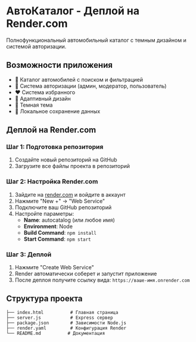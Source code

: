 # АвтоКаталог - Деплой на Render.com

Полнофункциональный автомобильный каталог с темным дизайном и системой авторизации.

## Возможности приложения

- 🚗 Каталог автомобилей с поиском и фильтрацией
- 👤 Система авторизации (админ, модератор, пользователь)
- ❤️ Система избранного
- 📱 Адаптивный дизайн
- 🌙 Темная тема
- 💾 Локальное сохранение данных

## Деплой на Render.com

### Шаг 1: Подготовка репозитория
1. Создайте новый репозиторий на GitHub
2. Загрузите все файлы проекта в репозиторий

### Шаг 2: Настройка Render.com
1. Зайдите на [render.com](https://render.com) и войдите в аккаунт
2. Нажмите "New +" → "Web Service"
3. Подключите ваш GitHub репозиторий
4. Настройте параметры:
   - **Name**: autocatalog (или любое имя)
   - **Environment**: Node
   - **Build Command**: `npm install`
   - **Start Command**: `npm start`

### Шаг 3: Деплой
1. Нажмите "Create Web Service"
2. Render автоматически соберет и запустит приложение
3. После деплоя получите ссылку вида: `https://ваше-имя.onrender.com`

## Структура проекта
```
├── index.html          # Главная страница
├── server.js           # Express сервер
├── package.json        # Зависимости Node.js
├── render.yaml         # Конфигурация Render
└── README.md          # Документация
```
